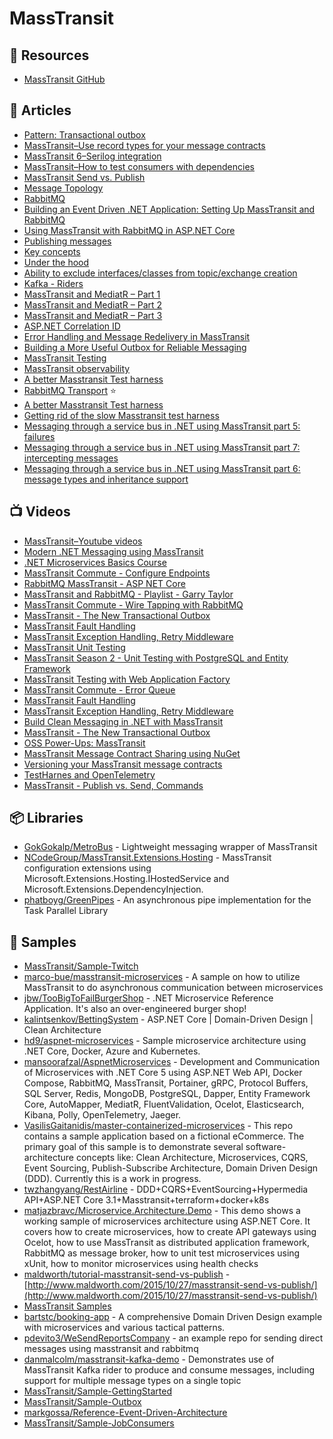 # MassTransit

## 📘 Resources
- [MassTransit GitHub](https://github.com/MassTransit/MassTransit)

## 📕 Articles
- [Pattern: Transactional outbox](https://microservices.io/patterns/data/transactional-outbox.html)
- [MassTransit–Use record types for your message contracts](https://bartwullems.blogspot.com/2021/06/masstransituse-record-types-for-your.html)
- [MassTransit 6–Serilog integration](https://bartwullems.blogspot.com/2020/01/masstransit-6serilog-integration.html)
- [MassTransit–How to test consumers with dependencies](https://bartwullems.blogspot.com/2021/02/masstransithow-to-test-consumers-with.html)
- [MassTransit Send vs. Publish](https://www.maldworth.com/2015/10/27/masstransit-send-vs-publish/)
- [Message Topology](https://masstransit-project.com/advanced/topology/message.html)
- [RabbitMQ](https://masstransit-project.com/advanced/topology/rabbitmq.html)
- [Building an Event Driven .NET Application: Setting Up MassTransit and RabbitMQ](https://wrapt.dev/blog/building-an-event-driven-dotnet-application-setting-up-masstransit-and-rabbitmq)
- [Using MassTransit with RabbitMQ in ASP.NET Core](https://code-maze.com/masstransit-rabbitmq-aspnetcore/)
- [Publishing messages](https://masstransit-project.com/understand/publishing.html)
- [Key concepts](https://masstransit-project.com/understand/key-ideas.html)
- [Under the hood](https://masstransit-project.com/understand/under-the-hood.html)
- [Ability to exclude interfaces/classes from topic/exchange creation](https://github.com/MassTransit/MassTransit/issues/2018)
- [Kafka - Riders](https://masstransit-project.com/usage/riders/kafka.html)
- [MassTransit and MediatR – Part 1](https://markgossa.com/2022/06/masstransit-and-mediatr.html)
- [MassTransit and MediatR – Part 2](https://markgossa.com/2022/06/masstransit-exponential-back-off.html)
- [MassTransit and MediatR – Part 3](https://markgossa.com/2022/07/masstransit-mediatr-dead-letter-invalid-messages.html)
- [ASP.NET Correlation ID](https://markgossa.com/2022/05/asp-net-correlation-id.html)
- [Error Handling and Message Redelivery in MassTransit](https://www.gokhan-gokalp.com/en/messaging-yapilarinda-masstransit-ile-error-ve-redeliver-handling/)
- [Building a More Useful Outbox for Reliable Messaging](https://jeremydmiller.com/2022/06/16/building-a-more-useful-outbox-for-reliable-messaging/)
- [MassTransit Testing](https://masstransit.io/documentation/concepts/testing)
- [MassTransit observability](https://masstransit.io/documentation/configuration/observability)
- [A better Masstransit Test harness](https://andersmalmgren.com/2022/08/17/a-better-masstransit-test-harness/)
- [RabbitMQ Transport](https://masstransit.io/documentation/transports/rabbitmq) ⭐
- [A better Masstransit Test harness](https://andersmalmgren.com/2022/08/17/a-better-masstransit-test-harness/)
- [Getting rid of the slow Masstransit test harness](https://andersmalmgren.com/2022/11/23/getting-rid-of-the-slow-masstransit-test-harness/)
- [Messaging through a service bus in .NET using MassTransit part 5: failures](https://dotnetcodr.com/2016/09/28/messaging-through-a-service-bus-in-net-using-masstransit-part-5-failures/)
- [Messaging through a service bus in .NET using MassTransit part 7: intercepting messages](https://dotnetcodr.com/2016/10/04/messaging-through-a-service-bus-in-net-using-masstransit-part-7-intercepting-messages/)
- [Messaging through a service bus in .NET using MassTransit part 6: message types and inheritance support](https://dotnetcodr.com/2016/10/06/messaging-through-a-service-bus-in-net-using-masstransit-part-8-observing-events-in-the-bus/)

## 📺 Videos

- [MassTransit–Youtube videos](https://bartwullems.blogspot.com/2020/07/masstransityoutube-videos.html)
- [Modern .NET Messaging using MassTransit](https://www.youtube.com/watch?v=jQNQDLv7QmU)
- [.NET Microservices Basics Course](https://youtu.be/ByYyk8eMG6c?t=18839)
- [MassTransit Commute - Configure Endpoints](https://www.youtube.com/watch?v=bsUlQ93j2MY)
- [RabbitMQ MassTransit - ASP NET Core](https://www.youtube.com/watch?v=sOwkIz07gvo)
- [MassTransit and RabbitMQ - Playlist - Garry Taylor](https://www.youtube.com/playlist?list=PL8vZpHuqa_hOP8f1AT5r8FSP1fKm9ALZO)
- [MassTransit Commute - Wire Tapping with RabbitMQ](https://www.youtube.com/watch?v=vNpXjy7psxs)
- [MassTransit - The New Transactional Outbox](https://www.youtube.com/watch?v=3TjGnmLno_A)
- [MassTransit Fault Handling](https://www.youtube.com/watch?v=-lpGYnznbco)
- [MassTransit Exception Handling, Retry Middleware](https://www.youtube.com/watch?v=f1Oa65U2OeQ)
- [MassTransit Unit Testing](https://www.youtube.com/watch?v=Cx-Mc0DCpfE)
- [MassTransit Season 2 - Unit Testing with PostgreSQL and Entity Framework](https://www.youtube.com/watch?v=yfRRqPtqkgM)
- [MassTransit Testing with Web Application Factory](https://www.youtube.com/watch?v=Uzme7vInDz0)
- [MassTransit Commute - Error Queue](https://www.youtube.com/watch?v=3TMKUu7c4lc)
- [MassTransit Fault Handling](https://www.youtube.com/watch?v=-lpGYnznbco)
- [MassTransit Exception Handling, Retry Middleware](https://www.youtube.com/watch?v=f1Oa65U2OeQ)
- [Build Clean Messaging in .NET with MassTransit](https://www.youtube.com/watch?v=4FFYefcx4Bg)
- [MassTransit - The New Transactional Outbox](https://www.youtube.com/watch?v=3TjGnmLno_A)
- [OSS Power-Ups: MassTransit](https://www.youtube.com/watch?v=sbt9p7jqe74)
- [MassTransit Message Contract Sharing using NuGet](https://www.youtube.com/watch?v=5i_VQBYvTIQ)
- [Versioning your MassTransit message contracts](https://www.youtube.com/watch?v=PNNxJthctgk)
- [TestHarnes and OpenTelemetry](https://youtu.be/7PM9XUAAMtA)
- [MassTransit - Publish vs. Send, Commands](https://www.youtube.com/watch?v=byceLITKaIk)

## 📦 Libraries

- [GokGokalp/MetroBus](https://github.com/GokGokalp/MetroBus) - Lightweight messaging wrapper of MassTransit
- [NCodeGroup/MassTransit.Extensions.Hosting](https://github.com/NCodeGroup/MassTransit.Extensions.Hosting) - MassTransit configuration extensions using Microsoft.Extensions.Hosting.IHostedService and Microsoft.Extensions.DependencyInjection.
- [phatboyg/GreenPipes](https://github.com/phatboyg/GreenPipes) - An asynchronous pipe implementation for the Task Parallel Library

## 🚀 Samples

- [MassTransit/Sample-Twitch](https://github.com/MassTransit/Sample-Twitch)
- [marco-bue/masstransit-microservices](https://github.com/marco-bue/masstransit-microservices) - A sample on how to utilize MassTransit to do asynchronous communication between microservices
- [jbw/TooBigToFailBurgerShop](https://github.com/jbw/TooBigToFailBurgerShop) - .NET Microservice Reference Application. It's also an over-engineered burger shop!
- [kalintsenkov/BettingSystem](https://github.com/kalintsenkov/BettingSystem) - ASP.NET Core | Domain-Driven Design | Clean Architecture
- [hd9/aspnet-microservices](https://github.com/hd9/aspnet-microservices) - Sample microservice architecture using .NET Core, Docker, Azure and Kubernetes.
- [mansoorafzal/AspnetMicroservices](https://github.com/mansoorafzal/AspnetMicroservices) - Development and Communication of Microservices with .NET Core 5 using ASP.NET Web API, Docker Compose, RabbitMQ, MassTransit, Portainer, gRPC, Protocol Buffers, SQL Server, Redis, MongoDB, PostgreSQL, Dapper, Entity Framework Core, AutoMapper, MediatR, FluentValidation, Ocelot, Elasticsearch, Kibana, Polly, OpenTelemetry, Jaeger.
- [VasilisGaitanidis/master-containerized-microservices](https://github.com/VasilisGaitanidis/master-containerized-microservices) - This repo contains a sample application based on a fictional eCommerce. The primary goal of this sample is to demonstrate several software-architecture concepts like: Clean Architecture, Microservices, CQRS, Event Sourcing, Publish-Subscribe Architecture, Domain Driven Design (DDD). Currently this is a work in progress.
- [twzhangyang/RestAirline](https://github.com/twzhangyang/RestAirline) - DDD+CQRS+EventSourcing+Hypermedia API+ASP.NET Core 3.1+Masstransit+terraform+docker+k8s
- [matjazbravc/Microservice.Architecture.Demo](https://github.com/matjazbravc/Microservice.Architecture.Demo) - This demo shows a working sample of microservices architecture using ASP.NET Core. It covers how to create microservices, how to create API gateways using Ocelot, how to use MassTransit as distributed application framework, RabbitMQ as message broker, how to unit test microservices using xUnit, how to monitor microservices using health checks
- [maldworth/tutorial-masstransit-send-vs-publish](https://github.com/maldworth/tutorial-masstransit-send-vs-publish) - [http://www.maldworth.com/2015/10/27/masstransit-send-vs-publish/](http://www.maldworth.com/2015/10/27/masstransit-send-vs-publish/)
- [MassTransit Samples](https://masstransit-project.com/learn/samples.html)
- [bartstc/booking-app](https://github.com/bartstc/booking-app) - A comprehensive Domain Driven Design example with microservices and various tactical patterns.
- [pdevito3/WeSendReportsCompany](https://github.com/pdevito3/WeSendReportsCompany) - an example repo for sending direct messages using masstransit and rabbitmq
- [danmalcolm/masstransit-kafka-demo](https://github.com/danmalcolm/masstransit-kafka-demo) - Demonstrates use of MassTransit Kafka rider to produce and consume messages, including support for multiple message types on a single topic
- [MassTransit/Sample-GettingStarted](https://github.com/MassTransit/Sample-GettingStarted)
- [MassTransit/Sample-Outbox](https://github.com/MassTransit/Sample-Outbox)
- [markgossa/Reference-Event-Driven-Architecture](https://github.com/markgossa/Reference-Event-Driven-Architecture)
- [MassTransit/Sample-JobConsumers](https://github.com/MassTransit/Sample-JobConsumers)